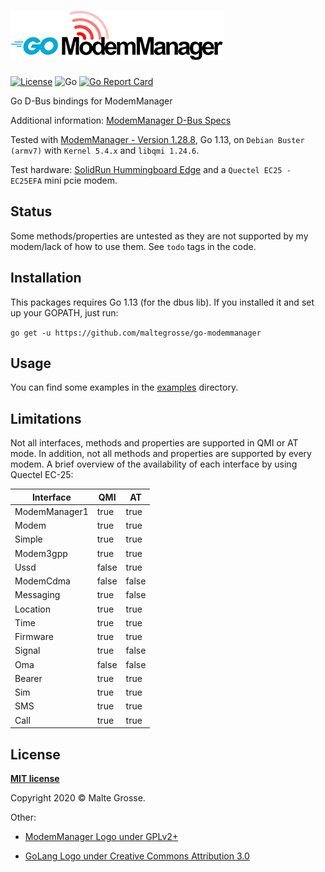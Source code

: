 ![Alt Go-ModemManager](./go-modemmanager.png)
================
[![License](http://img.shields.io/:license-mit-blue.svg?style=flat-square)](http://badges.mit-license.org)
![Go](https://github.com/maltegrosse/go-modemmanager/workflows/Go/badge.svg) 
[![Go Report Card](https://goreportcard.com/badge/github.com/maltegrosse/go-modemmanager)](https://goreportcard.com/report/github.com/maltegrosse/go-modemmanager)

Go D-Bus bindings for ModemManager


Additional information: [ModemManager D-Bus Specs](https://www.freedesktop.org/software/ModemManager/api/1.12.0/ref-dbus.html)

Tested with [ModemManager - Version 1.28.8](https://gitlab.freedesktop.org/mobile-broadband/ModemManager), Go 1.13, on `Debian Buster (armv7)` with `Kernel 5.4.x` and `libqmi 1.24.6`.

Test hardware:  [SolidRun Hummingboard Edge](https://www.solid-run.com/nxp-family/hummingboard/)   and a `Quectel EC25 - EC25EFA` mini pcie modem.


## Status
Some methods/properties are untested as they are not supported by my modem/lack of how to use them. See `todo` tags in the code.


## Installation

This packages requires Go 1.13 (for the dbus lib). If you installed it and set up your GOPATH, just run:

`go get -u https://github.com/maltegrosse/go-modemmanager`

## Usage

You can find some examples in the [examples](examples) directory.

## Limitations
Not all interfaces, methods and properties are supported in QMI or AT mode. In addition, not all methods and properties are supported by every modem.
A brief overview of the availability of each interface by using Quectel EC-25:

| Interface     | QMI   | AT    |
|---------------|-------|-------|
| ModemManager1 | true  | true  |
| Modem         | true  | true  |
| Simple        | true  | true  |
| Modem3gpp     | true  | true  |
| Ussd          | false | true  |
| ModemCdma     | false | false |
| Messaging     | true  | false |
| Location      | true  | true  |
| Time          | true  | true  |
| Firmware      | true  | true  |
| Signal        | true  | false |
| Oma           | false | false |
| Bearer        | true  | true  |
| Sim           | true  | true  |
| SMS           | true  | true  |
| Call          | true  | true  |

## License
**[MIT license](http://opensource.org/licenses/mit-license.php)**

Copyright 2020 © Malte Grosse.

Other:
- [ModemManager Logo under GPLv2+](https://gitlab.freedesktop.org/mobile-broadband/ModemManager/-/tree/master/data)

- [GoLang Logo under Creative Commons Attribution 3.0](https://blog.golang.org/go-brand)